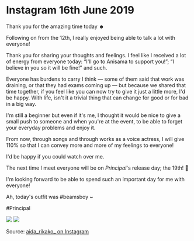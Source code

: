 # Instagram 16th June 2019

Thank you for the amazing time today ☻

Following on from the 12th, I really enjoyed being able to talk a lot with everyone!

Thank you for sharing your thoughts and feelings. I feel like I received a lot of energy from everyone today: “I'll go to Anisama to support you!”; “I believe in you so it will be fine!” and such.

Everyone has burdens to carry I think — some of them said that work was draining, or that they had exams coming up — but because we shared that time together, if you feel like you can now try to give it just a little more, I'd be happy. With life, isn't it a trivial thing that can change for good or for bad in a big way.

I'm still a beginner but even if it's me, I thought it would be nice to give a small push to someone and when you're at the event, to be able to forget your everyday problems and enjoy it.

From now, through songs and through works as a voice actress, I will give 110% so that I can convey more and more of my feelings to everyone!

I'd be happy if you could watch over me.

The next time I meet everyone will be on _Principal_'s release day; the 19th! 🎉

I'm looking forward to be able to spend such an important day for me with everyone!

Ah, today's outfit was #beamsboy ~

&#35;Principal

![](https://scontent-lht6-1.cdninstagram.com/vp/12627d40793413c10c71b857ccd194a7/5D8B6E0B/t51.2885-15/sh0.08/e35/p640x640/61411671_405558230168022_5702102131177716749_n.jpg?_nc_ht=scontent-lht6-1.cdninstagram.com)
![](https://scontent-lht6-1.cdninstagram.com/vp/2000227da432e2df26531bcf8644f292/5D818A03/t51.2885-15/sh0.08/e35/p640x640/64510599_2362000910713216_503977993876982910_n.jpg?_nc_ht=scontent-lht6-1.cdninstagram.com)

Source: [aida_rikako_ on Instagram](https://www.instagram.com/p/Byxuj_Kjvnh/)
